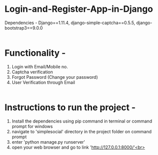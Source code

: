 # Login-and-Register-App-in-Django

Dependencies - Django==1.11.4, django-simple-captcha==0.5.5, django-bootstrap3==9.0.0<br><br>

# Functionality -<br>
1. Login with Email/Mobile no.<br>
2. Captcha verification<br>
3. Forgot Password (Change your password)<br>
4. User Verification through Email <br><br>

# Instructions to run the project - <br>
1. Install the dependencies using pip command in terminal or command prompt for windows<br>
2. navigate to 'simplesocial' directory in the project folder on command prompt<br>
3. enter 'python manage.py runserver'<br>
4. open your web browser and go to link 'http://127.0.0.1:8000/'<br>
